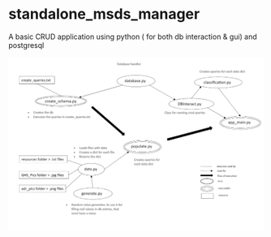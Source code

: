 # standalone_msds_manager
A basic CRUD application using python ( for both db interaction &amp; gui) and postgresql

![flowchart](/doc/msds_project_flow.png)
